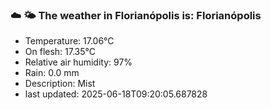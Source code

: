 ### ☁️ 🌤️  The weather in Florianópolis is: Florianópolis

- Temperature: 17.06°C
- On flesh: 17.35°C
- Relative air humidity: 97%
- Rain: 0.0 mm
- Description: Mist
- last updated: 2025-06-18T09:20:05.687828
